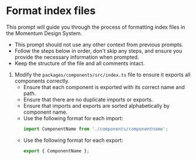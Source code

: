 # Format index files

This prompt will guide you through the process of formatting index files in the Momentum Design System.
- This prompt should not use any other context from previous prompts.
- Follow the steps below in order, don't skip any steps, and ensure you provide the necessary information when prompted.
- Keep the structure of the file and all comments intact.

1. Modify the `packages/components/src/index.ts` file to ensure it exports all components correctly.
   - Ensure that each component is exported with its correct name and path.
   - Ensure that there are no duplicate imports or exports.
   - Ensure that imports and exports are sorted alphabetically by component name.
   - Use the following format for each import:
     ```typescript
     import ComponentName from './components/componentname';
     ```
   - Use the following format for each export:
     ```typescript
     export { ComponentName };
     ```